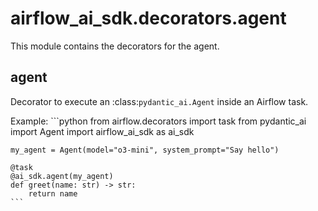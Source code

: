 # airflow_ai_sdk.decorators.agent

This module contains the decorators for the agent.

## agent

Decorator to execute an :class:`pydantic_ai.Agent` inside an Airflow task.

Example:
    ```python
    from airflow.decorators import task
    from pydantic_ai import Agent
    import airflow_ai_sdk as ai_sdk

    my_agent = Agent(model="o3-mini", system_prompt="Say hello")

    @task
    @ai_sdk.agent(my_agent)
    def greet(name: str) -> str:
        return name
    ```

